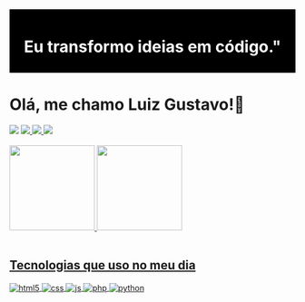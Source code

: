 <div>
  <div align="center" style="background: #000; padding : 10px;">
    <h1 style="color: #fff">Eu transformo ideias em código."</h1>
  </div>
  <h1>Olá, me chamo Luiz Gustavo!👋</h1> 
  <a href="https://instagram.com/luizgustavo.gg" target="_blank"><img src="https://img.shields.io/badge/-Instagram-%23E4405F?style=for-the-badge&logo=instagram&logoColor=white" target="_blank"></a>
  <a href="https://www.linkedin.com/in/luiz-gustavo-de-sousa-marques-749b70240/" target="_blank"> <img src="https://img.shields.io/badge/LinkedIn-0077B5?style=for-the-badge&logo=linkedin&logoColor=white"> 
  <a href="https://api.whatsapp.com/send?phone=5588996565619" target="_blank"> <img src="https://img.shields.io/badge/WhatsApp-25D366?style=for-the-badge&logo=whatsapp&logoColor=white"> 
   <a href="https://luizgustavo.netlify.app/" target="_blank"> <img src="https://img.shields.io/badge/website-000000?style=for-the-badge&logo=About.me&logoColor=white"> 
  </a>
</div>
<br>
<div>
  
  <a href="https://github.com/luizgustavogg">
  <img height="150em" src="https://github-readme-stats.vercel.app/api?username=luizgustavogg&show_icons=true&theme=dracula"/>
  <img height="150em" src="https://github-readme-stats.vercel.app/api/top-langs/?username=luizgustavogg&layout=compact&langs_count=6&theme=dracula"/>
</div>
<div>
   <br>
   <h2>Tecnologias que uso no meu dia</h2>
   <img align="center" alt="html5" src="https://img.shields.io/badge/HTML5-E34F26?style=for-the-badge&logo=html5&logoColor=white" />
   <img align="center" alt="css" src="https://img.shields.io/badge/CSS3-1572B6?style=for-the-badge&logo=css3&logoColor=white" />
   <img align="center" alt="js" src="https://img.shields.io/badge/JavaScript-F7DF1E?style=for-the-badge&logo=javascript&logoColor=black" />
   <img align="center" alt="php" src="https://img.shields.io/badge/PHP-777BB4?style=for-the-badge&logo=php&logoColor=white" />
   <img align="center" alt="python" src="https://img.shields.io/badge/Python-3776AB?style=for-the-badge&logo=python&logoColor=white" />
</div>
<br/> 
</div>
